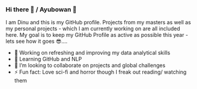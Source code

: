 ### Hi there 👋 / Ayubowan 🙏

<!--
**dinuwij/dinuwij** is a ✨ _special_ ✨ repository because its `README.md` (this file) appears on your GitHub profile.

Here are some ideas to get you started:

- 🔭 I’m currently working on ...
- 🌱 I’m currently learning ...
- 👯 I’m looking to collaborate on ...
- 🤔 I’m looking for help with ...
- 💬 Ask me about ...
- 📫 How to reach me: ...
- 😄 Pronouns: ...
- ⚡ Fun fact: ...
-->


I am Dinu and this is my GitHub profile. Projects from my masters as well as my personal projects - which I am currently working on are all included here. My goal is to keep my GitHub Profile as active as possible this year - lets see how it goes 😎.... 

- 🔭 Working on refreshing and improving my data analytical skills
- 🌱 Learning GitHub and NLP
- 👯 I’m looking to collaborate on projects and global challenges 
- ⚡ Fun fact: Love sci-fi and horror though I freak out reading/ watching them

